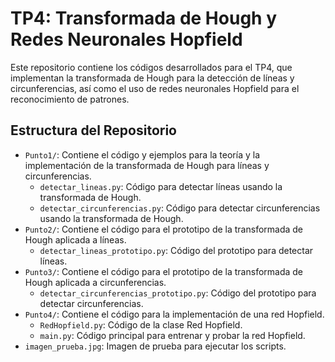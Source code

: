 # TP4: Transformada de Hough y Redes Neuronales Hopfield

Este repositorio contiene los códigos desarrollados para el TP4, que implementan la transformada de Hough para la detección de líneas y circunferencias, así como el uso de redes neuronales Hopfield para el reconocimiento de patrones.

## Estructura del Repositorio

- `Punto1/`: Contiene el código y ejemplos para la teoría y la implementación de la transformada de Hough para líneas y circunferencias.
  - `detectar_lineas.py`: Código para detectar líneas usando la transformada de Hough.
  - `detectar_circunferencias.py`: Código para detectar circunferencias usando la transformada de Hough.
- `Punto2/`: Contiene el código para el prototipo de la transformada de Hough aplicada a líneas.
  - `detectar_lineas_prototipo.py`: Código del prototipo para detectar líneas.
- `Punto3/`: Contiene el código para el prototipo de la transformada de Hough aplicada a circunferencias.
  - `detectar_circunferencias_prototipo.py`: Código del prototipo para detectar circunferencias.
- `Punto4/`: Contiene el código para la implementación de una red Hopfield.
  - `RedHopfield.py`: Código de la clase Red Hopfield.
  - `main.py`: Código principal para entrenar y probar la red Hopfield.
- `imagen_prueba.jpg`: Imagen de prueba para ejecutar los scripts.



